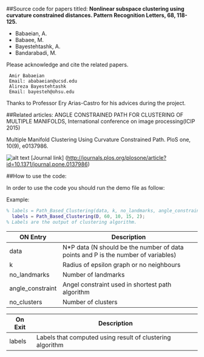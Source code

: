 ##Source code for papers titled:
**Nonlinear subspace clustering using curvature constrained distances. Pattern Recognition Letters, 68, 118-125.**
+ Babaeian, A.
+ Babaee, M.
+ Bayestehtashk, A.
+ Bandarabadi, M. 

Please acknowledge and cite the related papers.

```
 Amir Babaeian
 Email: ababaeian@ucsd.edu
 Alireza Bayestehtashk
 Email: bayesteh@ohsu.edu
```

Thanks to Professor Ery Arias-Castro for his advices during the project. 

##Related articles:
ANGLE CONSTRAINED PATH FOR CLUSTERING OF MULTIPLE MANIFOLDS, International conference on image processing(ICIP 2015)

Multiple Manifold Clustering Using Curvature Constrained Path. PloS one, 10(9), e0137986.

![alt text](http://i68.tinypic.com/2zylg5i.png "Journal Logo")
[Journal link] (http://journals.plos.org/plosone/article?id=10.1371/journal.pone.0137986)

##How to use the code:

In order to use the code you should run the demo file as follow:

Example:
```matlab
% labels = Path_Based_Clustering(data, k, no_landmarks, angle_constraint, no_clusters);
  labels = Path_Based_Clustering(D, 60, 10, 15, 2);
% Labels are the output of clustering algorithm.
```

| ON Entry | Description          |
| ------------- | ----------- |
| data   | N*P data (N should be the number of data points and P is the number of variables)|
| k     |  Radius of epsilon graph or no neighbours |
| no_landmarks     |  Number of landmarks  |
| angle_constraint  |  Angel constraint used in shortest path algorithm|
| no_clusters   |  Number of clusters  |

|On Exit | Description  |
| ------------- | ----------- |
| labels      | Labels that computed using result of clustering algorithm  |


